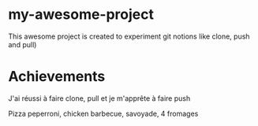# my-awesome-project
This awesome project is created to experiment git notions like clone, push and pull)

# Achievements

J'ai réussi à faire clone, pull et je m'apprête à faire push

Pizza peperroni, chicken barbecue, savoyade, 4 fromages
